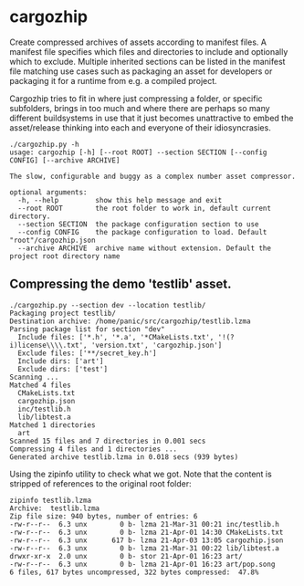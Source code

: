 # cargozhip



Create compressed archives of assets according to manifest files. A manifest file specifies which files and directories to include and optionally which to exclude. Multiple inherited sections can be listed in the manifest file matching use cases such as packaging an asset for developers or packaging it for a runtime from e.g. a compiled project. 

Cargozhip tries to fit in where just compressing a folder, or specific subfolders, brings in too much and where there are perhaps so many different buildsystems in use that it just becomes unattractive to embed the asset/release thinking into each and everyone of their idiosyncrasies. 



```
./cargozhip.py -h
usage: cargozhip [-h] [--root ROOT] --section SECTION [--config CONFIG] [--archive ARCHIVE]

The slow, configurable and buggy as a complex number asset compressor.

optional arguments:
  -h, --help         show this help message and exit
  --root ROOT        the root folder to work in, default current directory.
  --section SECTION  the package configuration section to use
  --config CONFIG    the package configuration to load. Default "root"/cargozhip.json
  --archive ARCHIVE  archive name without extension. Default the project root directory name

```



## Compressing the demo 'testlib' asset.

```
./cargozhip.py --section dev --location testlib/
Packaging project testlib/
Destination archive: /home/panic/src/cargozhip/testlib.lzma
Parsing package list for section "dev"
  Include files: ['*.h', '*.a', '*CMakeLists.txt', '!(?i)license\\\\.txt', 'version.txt', 'cargozhip.json']
  Exclude files: ['**/secret_key.h']
  Include dirs: ['art']
  Exclude dirs: ['test']
Scanning ...
Matched 4 files
  CMakeLists.txt
  cargozhip.json
  inc/testlib.h
  lib/libtest.a
Matched 1 directories
  art
Scanned 15 files and 7 directories in 0.001 secs
Compressing 4 files and 1 directories ...
Generated archive testlib.lzma in 0.018 secs (939 bytes)

```



Using the zipinfo utility to check what we got. Note that the content is stripped of references to the original root folder:

```
zipinfo testlib.lzma
Archive:  testlib.lzma
Zip file size: 940 bytes, number of entries: 6
-rw-r--r--  6.3 unx        0 b- lzma 21-Mar-31 00:21 inc/testlib.h
-rw-r--r--  6.3 unx        0 b- lzma 21-Apr-01 14:30 CMakeLists.txt
-rw-r--r--  6.3 unx      617 b- lzma 21-Apr-03 13:05 cargozhip.json
-rw-r--r--  6.3 unx        0 b- lzma 21-Mar-31 00:22 lib/libtest.a
drwxr-xr-x  2.0 unx        0 b- stor 21-Apr-01 16:23 art/
-rw-r--r--  6.3 unx        0 b- lzma 21-Apr-01 16:23 art/pop.song
6 files, 617 bytes uncompressed, 322 bytes compressed:  47.8%
```

